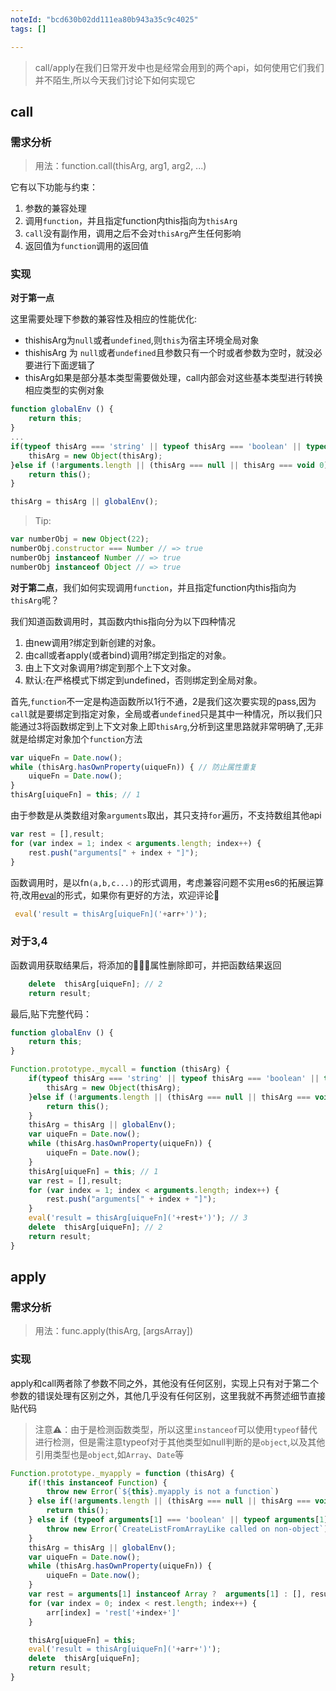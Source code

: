 ```yaml
---
noteId: "bcd630b02dd111ea80b943a35c9c4025"
tags: []

---
```


>call/apply在我们日常开发中也是经常会用到的两个api，如何使用它们我们并不陌生,所以今天我们讨论下如何实现它

## call

### 需求分析
> 用法：function.call(thisArg, arg1, arg2, ...)

它有以下功能与约束：

1. 参数的兼容处理
2. 调用`function`，并且指定function内this指向为`thisArg`
3. `call`没有副作用，调用之后不会对`thisArg`产生任何影响
4. 返回值为`function`调用的返回值

### 实现

 **对于第一点**

这里需要处理下参数的兼容性及相应的性能优化:

- thishisArg为`null`或者`undefined`,则`this`为宿主环境全局对象
- thishisArg 为 `null`或者`undefined`且参数只有一个时或者参数为空时，就没必要进行下面逻辑了
- thisArg如果是部分基本类型需要做处理，call内部会对这些基本类型进行转换相应类型的实例对象

```js
function globalEnv () {
    return this;
}
...
if(typeof thisArg === 'string' || typeof thisArg === 'boolean' || typeof thisArg === 'number') { 
    thisArg = new Object(thisArg);
}else if (!arguments.length || (thisArg === null || thisArg === void 0) && arguments.length === 1) { // call() || call(null)
    return this();
}

thisArg = thisArg || globalEnv();
```
> Tip:
```js
var numberObj = new Object(22);
numberObj.constructor === Number // => true
numberObj instanceof Number // => true
numberObj instanceof Object // => true
```


**对于第二点**，我们如何实现调用`function`，并且指定function内this指向为`thisArg`呢？

我们知道函数调用时，其函数内this指向分为以下四种情况

1. 由new调用?绑定到新创建的对象。
2. 由call或者apply(或者bind)调用?绑定到指定的对象。
3. 由上下文对象调用?绑定到那个上下文对象。
4. 默认:在严格模式下绑定到undefined，否则绑定到全局对象。

首先,`function`不一定是构造函数所以1行不通，2是我们这次要实现的pass,因为`call`就是要绑定到指定对象，全局或者`undefined`只是其中一种情况，所以我们只能通过3将函数绑定到上下文对象上即`thisArg`,分析到这里思路就非常明确了,无非就是给绑定对象加个`function`方法

```js
var uiqueFn = Date.now();
while (thisArg.hasOwnProperty(uiqueFn)) { // 防止属性重复
    uiqueFn = Date.now();
}
thisArg[uiqueFn] = this; // 1
```

由于参数是从类数组对象`arguments`取出，其只支持`for`遍历，不支持数组其他api

```js
var rest = [],result;
for (var index = 1; index < arguments.length; index++) {
    rest.push("arguments[" + index + "]");
}
```
函数调用时，是以fn`(a,b,c...)`的形式调用，考虑兼容问题不实用es6的拓展运算符,改用[eval](https://developer.mozilla.org/zh-CN/docs/Web/JavaScript/Reference/Global_Objects/eval)的形式，如果你有更好的方法，欢迎评论👏

```js
 eval('result = thisArg[uiqueFn]('+arr+')');
```

### 对于3,4

函数调用获取结果后，将添加的属性删除即可，并把函数结果返回
```js
    delete  thisArg[uiqueFn]; // 2
    return result;
```
最后,贴下完整代码：

```js
function globalEnv () {
    return this;
}

Function.prototype._mycall = function (thisArg) {
    if(typeof thisArg === 'string' || typeof thisArg === 'boolean' || typeof thisArg === 'number') { 
        thisArg = new Object(thisArg);
    }else if (!arguments.length || (thisArg === null || thisArg === void 0) && arguments.length === 1) { // call() || call(null)
        return this();
    }
    thisArg = thisArg || globalEnv();
    var uiqueFn = Date.now();
    while (thisArg.hasOwnProperty(uiqueFn)) {
        uiqueFn = Date.now();
    }
    thisArg[uiqueFn] = this; // 1
    var rest = [],result;
    for (var index = 1; index < arguments.length; index++) { 
        rest.push("arguments[" + index + "]");
    }
    eval('result = thisArg[uiqueFn]('+rest+')'); // 3 
    delete  thisArg[uiqueFn]; // 2
    return result;
}
```

## apply

### 需求分析
> 用法：func.apply(thisArg, [argsArray])

### 实现

apply和call两者除了参数不同之外，其他没有任何区别，实现上只有对于第二个参数的错误处理有区别之外，其他几乎没有任何区别，这里我就不再赘述细节直接贴代码

> 注意⚠️：由于是检测函数类型，所以这里`instanceof`可以使用`typeof`替代进行检测，但是需注意typeof对于其他类型如null判断的是`object`,以及其他引用类型也是`object`,如`Array`、`Date`等


```js
Function.prototype._myapply = function (thisArg) {
    if(!this instanceof Function) {
        throw new Error(`${this}.myapply is not a function`)
    } else if(!arguments.length || (thisArg === null || thisArg === void 0) && arguments.length === 1) {  // 参数全部为空直接调用 没必要执行下面逻辑了
        return this();
    } else if (typeof arguments[1] === 'boolean' || typeof arguments[1] === 'string' || typeof arguments[1] === 'number') { // 兼容处理部分基本类型
        throw new Error(`CreateListFromArrayLike called on non-object`);
    }
    thisArg = thisArg || globalEnv();
    var uiqueFn = Date.now();
    while (thisArg.hasOwnProperty(uiqueFn)) {
        uiqueFn = Date.now();
    }
    var rest = arguments[1] instanceof Array ?  arguments[1] : [], result, arr = [];
    for (var index = 0; index < rest.length; index++) {
        arr[index] = 'rest['+index+']'
    }

    thisArg[uiqueFn] = this; 
    eval('result = thisArg[uiqueFn]('+arr+')'); 
    delete  thisArg[uiqueFn]; 
    return result;
}
```

>




